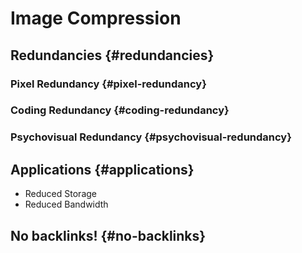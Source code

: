 # Image Compression


## Redundancies {#redundancies}


### Pixel Redundancy {#pixel-redundancy}


### Coding Redundancy {#coding-redundancy}


### Psychovisual Redundancy {#psychovisual-redundancy}


## Applications {#applications}

-   Reduced Storage
-   Reduced Bandwidth


## No backlinks! {#no-backlinks}
